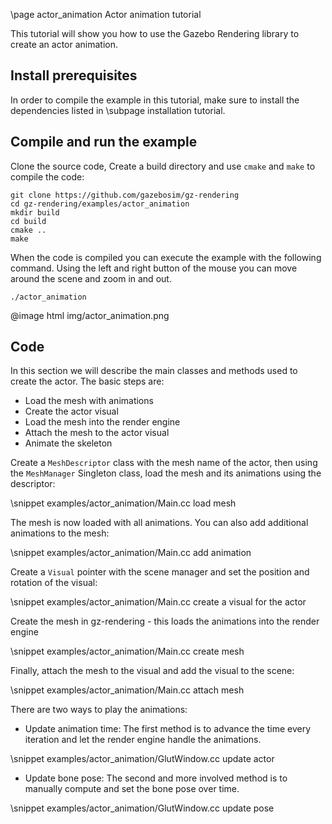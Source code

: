 \page actor_animation Actor animation tutorial

This tutorial will show you how to use the Gazebo Rendering library to create an actor animation.

## Install prerequisites

In order to compile the example in this tutorial, make sure to install the
dependencies listed in \subpage installation tutorial.

## Compile and run the example

Clone the source code, Create a build directory and use `cmake` and `make` to compile the code:

```{.sh}
git clone https://github.com/gazebosim/gz-rendering
cd gz-rendering/examples/actor_animation
mkdir build
cd build
cmake ..
make
```

When the code is compiled you can execute the example with the following command. Using the left and right button of the mouse you can move around the scene and zoom in and out.

```{.sh}
./actor_animation
```

@image html img/actor_animation.png

## Code

In this section we will describe the main classes and methods used to create the actor. The basic steps are:

 - Load the mesh with animations
 - Create the actor visual
 - Load the mesh into the render engine
 - Attach the mesh to the actor visual
 - Animate the skeleton

Create a `MeshDescriptor` class with the mesh name of the actor, then using the `MeshManager` Singleton class, load the mesh and its animations using the descriptor:

\snippet examples/actor_animation/Main.cc load mesh

The mesh is now loaded with all animations. You can also add additional animations to the mesh:

\snippet examples/actor_animation/Main.cc add animation

Create a `Visual` pointer with the scene manager and set the position and rotation of the visual:

\snippet examples/actor_animation/Main.cc create a visual for the actor

Create the mesh in gz-rendering - this loads the animations into the render engine

\snippet examples/actor_animation/Main.cc create mesh

Finally, attach the mesh to the visual and add the visual to the scene:

\snippet examples/actor_animation/Main.cc attach mesh

There are two ways to play the animations:

 - Update animation time: The first method is to advance the time every iteration and let the render engine handle the animations.

\snippet examples/actor_animation/GlutWindow.cc update actor

 - Update bone pose: The second and more involved method is to manually compute and set the bone pose over time.

\snippet examples/actor_animation/GlutWindow.cc update pose


